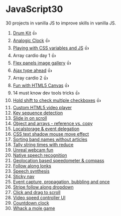# JavaScript30

30 projects in vanilla JS to improve skills in vanilla JS.

01. [Drum Kit](https://mickceb.github.io/javascript30/1-drum-kit/) 👍
02. [Analogic Clock](https://mickceb.github.io/javascript30/2-analogic-clock) 👍
03. [Playing with CSS variables and JS](https://mickceb.github.io/javascript30/3-css-variables) 👍
04. Array cardio day 1 👍
05. [Flex panels image gallery](https://mickceb.github.io/javascript30/5-image-gallery) 👍
06. [Ajax type ahead](https://mickceb.github.io/javascript30/6-ajax-type-ahead) 👍
07. Array cardio 2 👍
08. [Fun with HTML5 Canvas](https://mickceb.github.io/javascript30/8-html5-canvas) 👍
09. 14 must know dev tools tricks 👍
10. [Hold shift to check multiple checkboxes](https://mickceb.github.io/javascript30/10-checkboxes-challenge) 👍
11. [Custom HTML5 video player](https://mickceb.github.io/javascript30/11-custom-video-player)
12. [Key sequence detection]()
13. [Slide in on scroll]()
14. [Object and arrays - reference vs. copy]()
15. [Localstorage & event delegation]()
16. [CSS text shadow mouse move effect]()
17. [Sorting band names without articles]()
18. [Tally string times with reduce]()
19. [Unreal webcam fun]()
20. [Native speech recognition]()
21. [Geolocation based speedometer & compass]()
22. [Follow along lonks]()
23. [Speech synthesis]()
24. [Sticky nav]()
25. [Event capture, propagation, bubbling and once]()
26. [Stripe follow along dropdown]()
27. [Click and drag to scroll]()
28. [Video speed controller UI]()
29. [Countdown clock]()
30. [Whack a mole game]()
